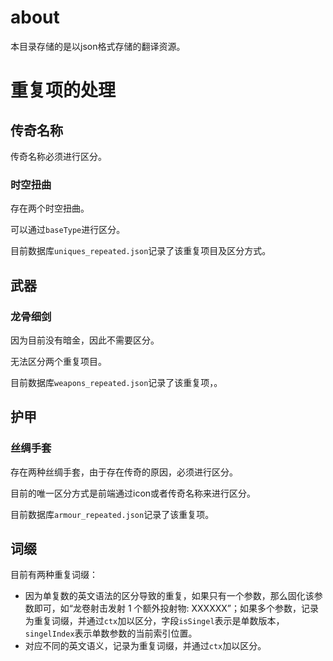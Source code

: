 # about
本目录存储的是以json格式存储的翻译资源。

# 重复项的处理
## 传奇名称
传奇名称必须进行区分。

### 时空扭曲
存在两个时空扭曲。

可以通过`baseType`进行区分。

目前数据库`uniques_repeated.json`记录了该重复项目及区分方式。

## 武器
### 龙骨细剑
因为目前没有暗金，因此不需要区分。

无法区分两个重复项目。

目前数据库`weapons_repeated.json`记录了该重复项，。

## 护甲
### 丝绸手套
存在两种丝绸手套，由于存在传奇的原因，必须进行区分。

目前的唯一区分方式是前端通过icon或者传奇名称来进行区分。

目前数据库`armour_repeated.json`记录了该重复项。

## 词缀
目前有两种重复词缀：

- 因为单复数的英文语法的区分导致的重复，如果只有一个参数，那么固化该参数即可，如“龙卷射击发射 1 个额外投射物: XXXXXX”；如果多个参数，记录为重复词缀，并通过`ctx`加以区分，字段`isSingel`表示是单数版本，`singelIndex`表示单数参数的当前索引位置。
- 对应不同的英文语义，记录为重复词缀，并通过`ctx`加以区分。